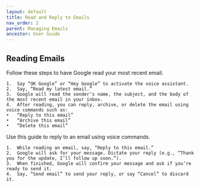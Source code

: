 ```yaml
---
layout: default
title: Read and Reply to Emails
nav_order: 2
parent: Managing Emails
ancestor: User Guide
---
```


## Reading Emails

Follow these steps to have Google read your most recent email.

	1.	Say “OK Google” or “Hey Google” to activate the voice assistant.
	2.	Say, “Read my latest email.”
	3.	Google will read the sender’s name, the subject, and the body of the most recent email in your inbox.
	4.	After reading, you can reply, archive, or delete the email using voice commands such as:
	•	“Reply to this email”
	•	“Archive this email”
	•	“Delete this email”

Use this guide to reply to an email using voice commands.

	1.	While reading an email, say, “Reply to this email.”
	2.	Google will ask for your message. Dictate your reply (e.g., “Thank you for the update, I’ll follow up soon.”).
	3.	When finished, Google will confirm your message and ask if you’re ready to send it.
	4.	Say, “Send email” to send your reply, or say “Cancel” to discard it.